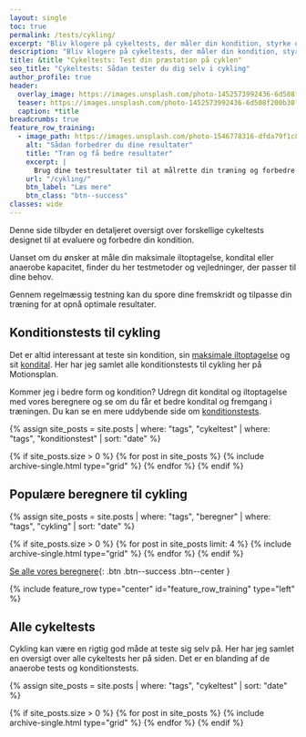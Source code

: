 ```yaml
---
layout: single
toc: true
permalink: /tests/cykling/
excerpt: "Bliv klogere på cykeltests, der måler din kondition, styrke og udholdenhed. Lær, hvordan du analyserer resultaterne og optimerer din træning."
description: "Bliv klogere på cykeltests, der måler din kondition, styrke og udholdenhed. Lær, hvordan du analyserer resultaterne og optimerer din træning."
title: &title "Cykeltests: Test din præstation på cyklen"
seo_title: "Cykeltests: Sådan tester du dig selv i cykling"
author_profile: true
header:
  overlay_image: https://images.unsplash.com/photo-1452573992436-6d508f200b30?ixlib=rb-4.0.3&ixid=M3wxMjA3fDB8MHxwaG90by1wYWdlfHx8fGVufDB8fHx8fA%3D%3D&auto=format&fit=crop&h=630&w=1200&q=60
  teaser: https://images.unsplash.com/photo-1452573992436-6d508f200b30?ixlib=rb-4.0.3&ixid=M3wxMjA3fDB8MHxwaG90by1wYWdlfHx8fGVufDB8fHx8fA%3D%3D&auto=format&fit=crop&h=300&w=400&q=10
  caption: *title
breadcrumbs: true
feature_row_training:
  - image_path: https://images.unsplash.com/photo-1546778316-dfda79f1c84e?ixlib=rb-1.2.1&ixid=MnwxMjA3fDB8MHxzZWFyY2h8MjJ8fHN3ZWF0fGVufDB8MHwwfHw%3D&auto=format&fit=crop&h=300&w=400&q=10
    alt: "Sådan forbedrer du dine resultater"
    title: "Træn og få bedre resultater"
    excerpt: |
      Brug dine testresultater til at målrette din træning og forbedre din præstation. Med den rette indsats kan du opnå endnu bedre resultater næste gang! Find flere træningstips her 🚴‍♂️💪"
    url: "/cykling/"
    btn_label: "Læs mere"
    btn_class: "btn--success"
classes: wide
---
```


Denne side tilbyder en detaljeret oversigt over forskellige cykeltests designet til at evaluere og forbedre din kondition.

Uanset om du ønsker at måle din maksimale iltoptagelse, kondital eller anaerobe kapacitet, finder du her testmetoder og vejledninger, der passer til dine behov.

Gennem regelmæssig testning kan du spore dine fremskridt og tilpasse din træning for at opnå optimale resultater.

## Konditionstests til cykling

Det er altid interessant at teste sin kondition, sin [maksimale iltoptagelse](/maksimale-iltoptagelse-vo2max/) og sit [kondital](/kondital/). Her har jeg samlet alle konditionstests til cykling her på Motionsplan.

Kommer jeg i bedre form og kondition? Udregn dit kondital og iltoptagelse med vores beregnere og se om du får et bedre kondital og fremgang i træningen. Du kan se en mere uddybende side om [konditionstests](/kondition/tests/).

{% assign site_posts = site.posts | where: "tags", "cykeltest" | where: "tags", "konditionstest" | sort: "date" %}

<div class="feature__wrapper">

{% if site_posts.size > 0 %}
  {% for post in site_posts %}
    {% include archive-single.html type="grid" %}
  {% endfor %}
{% endif %}

</div>

## Populære beregnere til cykling

{% assign site_posts = site.posts | where: "tags", "beregner" | where: "tags", "cykling" | sort: "date" %}

<div class="feature__wrapper" markdown="1">

{% if site_posts.size > 0 %}
  {% for post in site_posts limit: 4 %}
    {% include archive-single.html type="grid" %}
  {% endfor %}
{% endif %}

[Se alle vores beregnere](/beregnere/){: .btn .btn--success .btn--center }

</div>

{% include feature_row type="center" id="feature_row_training" type="left" %}

## Alle cykeltests

Cykling kan være en rigtig god måde at teste sig selv på. Her har jeg samlet en oversigt over alle cykeltests her på siden. Det er en blanding af de anaerobe tests og konditionstests.

{% assign site_posts = site.posts | where: "tags", "cykeltest" | sort: "date" %}

<div class="feature__wrapper">

{% if site_posts.size > 0 %}
  {% for post in site_posts %}
    {% include archive-single.html type="grid" %}
  {% endfor %}
{% endif %}

</div>
